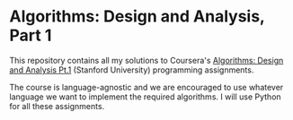 Algorithms: Design and Analysis, Part 1
=======================================

This repository contains all my solutions to Coursera's [Algorithms: Design and
Analysis Pt.1](https://www.coursera.org/course/algo) (Stanford University)
programming assignments.

The course is language-agnostic and we are encouraged to use whatever language
we want to implement the required algorithms. I will use Python for all these
assignments.
